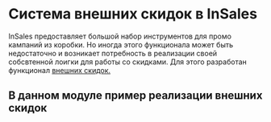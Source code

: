 # Система внешних скидок в InSales

InSales предоставляет большой набор инструментов
для промо кампаний из коробки. Но иногда этого функционала
может быть недостаточно и возникает потребность в реализации
своей собсвтенной лоигки для работы со скидками. Для этого разработан функционал
<a href="https://www.insales.ru/collection/doc-skidki/product/vneshnie-skidki">
внешних скидок.</a><br>

## В данном модуле пример реализации внешних скидок


